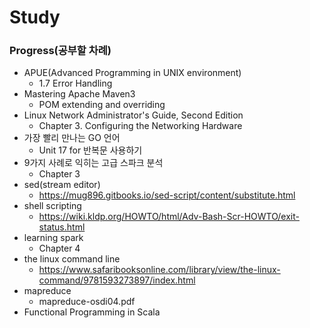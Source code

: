 # Study


### Progress(공부할 차례)
 - APUE(Advanced Programming in UNIX environment)
   - 1.7 Error Handling
 - Mastering Apache Maven3
   - POM extending and overriding
 - Linux Network Administrator's Guide, Second Edition
   - Chapter 3. Configuring the Networking Hardware
 - 가장 빨리 만나는 GO 언어
   - Unit 17 for 반복문 사용하기
 - 9가지 사례로 익히는 고급 스파크 분석
   - Chapter 3
 - sed(stream editor)
   - https://mug896.gitbooks.io/sed-script/content/substitute.html
 - shell scripting
   - https://wiki.kldp.org/HOWTO/html/Adv-Bash-Scr-HOWTO/exit-status.html
 - learning spark
   - Chapter 4
 - the linux command line
   - https://www.safaribooksonline.com/library/view/the-linux-command/9781593273897/index.html
 - mapreduce 
   - mapreduce-osdi04.pdf
 - Functional Programming in Scala
